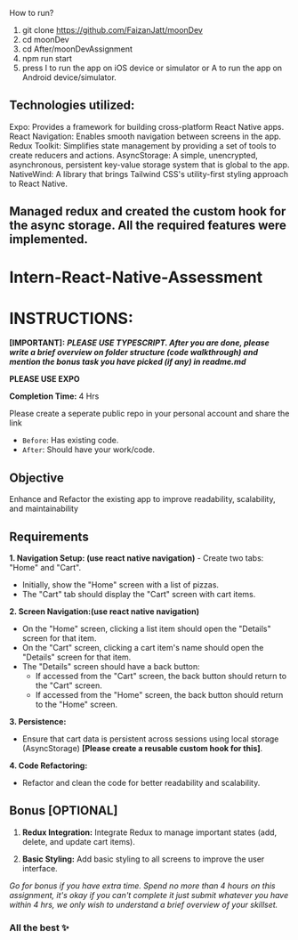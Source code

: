 

How to run?

1. git clone https://github.com/FaizanJatt/moonDev
2. cd moonDev
3. cd After/moonDevAssignment
4. npm run start
5. press I to run the app on iOS device or simulator or A to run the app on Android device/simulator.

## Technologies utilized:
Expo: Provides a framework for building cross-platform React Native apps.
React Navigation: Enables smooth navigation between screens in the app.
Redux Toolkit: Simplifies state management by providing a set of tools to create reducers and actions.
AsyncStorage: A simple, unencrypted, asynchronous, persistent key-value storage system that is global to the app.
NativeWind: A library that brings Tailwind CSS's utility-first styling approach to React Native.

## Managed redux and created the custom hook for the async storage. All the required features were implemented.
# Intern-React-Native-Assessment

# INSTRUCTIONS:
**[IMPORTANT]:** _**PLEASE USE TYPESCRIPT.  After you are done, please write a brief overview on folder structure (code walkthrough) and mention the bonus task you have picked (if any) in readme.md**_

**PLEASE USE EXPO**

**Completion Time:** 4 Hrs

Please create a seperate public repo in your personal account and share the link

- `Before`: Has existing code.
- `After`: Should have your work/code.

## Objective
Enhance and Refactor the existing app to improve readability, scalability, and maintainability

## Requirements
**1. Navigation Setup: (use react native navigation)**
    - Create two tabs: "Home" and "Cart".
  - Initially, show the "Home" screen with a list of pizzas.
  - The "Cart" tab should display the "Cart" screen with cart items.


**2. Screen Navigation:(use react native navigation)**
  - On the "Home" screen, clicking a list item should open the "Details" screen for that item.
  - On the "Cart" screen, clicking a cart item's name should open the "Details" screen for that item.
  - The "Details" screen should have a back button:
    - If accessed from the "Cart" screen, the back button should return to the "Cart" screen.
    - If accessed from the "Home" screen, the back button should return to the "Home" screen.


**3. Persistence:**
- Ensure that cart data is persistent across sessions using local storage (AsyncStorage) **[Please create a reusable custom hook for this]**.


**4. Code Refactoring:**
- Refactor and clean the code for better readability and scalability.

## Bonus **[OPTIONAL]**

1. **Redux Integration:**
Integrate Redux to manage important states (add, delete, and update cart items).


2. **Basic Styling:**
Add basic styling to all screens to improve the user interface.

_Go for bonus if you have extra time. Spend no more than 4 hours on this assignment, it's okay if you can't complete it just submit whatever you have within 4 hrs, we only wish to understand a brief overview of your skillset._

### All the best ✨
